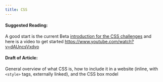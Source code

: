 ```yaml
---
title: CSS
---
```

#### Suggested Reading:
<!-- Please add any articles you think might be helpful to read before writing the article -->
A good start is the current Beta [introduction for the CSS challenges](https://github.com/freeCodeCamp/freeCodeCamp/blob/staging/seed/challenges/01-responsive-web-design/basic-css.json#L14)
and here is a video to get started https://www.youtube.com/watch?v=dAUncsVxdvo
#### Draft of Article:
<!-- Please add your working draft below in GitHub-flavored Markdown -->
General overview of what CSS is, how to include it in a website (inline, with `<style>` tags, externally linked), and the CSS box model
